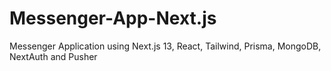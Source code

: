 # Messenger-App-Next.js
Messenger Application using Next.js 13, React, Tailwind, Prisma, MongoDB, NextAuth and Pusher
